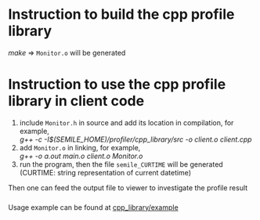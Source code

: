 # Instruction to build the cpp profile library  
_make_    => `Monitor.o` will be generated  

# Instruction to use the cpp profile library in client code  
1. include `Monitor.h` in source and add its location in compilation, for example,  
        _g++ -c -I$(SEMILE_HOME)/profiler/cpp_library/src -o client.o client.cpp_  
2. add `Monitor.o` in linking, for example,  
        _g++ -o a.out main.o client.o Monitor.o_  
3. run the program, then the file `semile_CURTIME` will be generated  
   (CURTIME: string representation of current datetime)  

Then one can feed the output file to viewer to investigate the profile result  

###

Usage example can be found at <a href='https://github.com/r-kan/semile/tree/master/profiler/cpp_library/example'>cpp_library/example</a>
